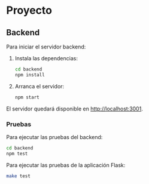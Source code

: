# Proyecto

## Backend

Para iniciar el servidor backend:

1. Instala las dependencias:
   ```bash
   cd backend
   npm install
   ```
2. Arranca el servidor:
   ```bash
   npm start
   ```

El servidor quedará disponible en [http://localhost:3001](http://localhost:3001).

### Pruebas

Para ejecutar las pruebas del backend:

```bash
cd backend
npm test
```

Para ejecutar las pruebas de la aplicación Flask:

```bash
make test
```
